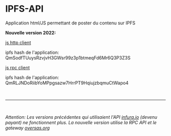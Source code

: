 # IPFS-API

Application html/JS permettant de poster du contenu sur IPFS


**Nouvelle version 2022:**

[js http client](https://ipfs.oversas.org/ipfs/QmSodfTUuysRzvjvH3GWsr99z3p1btmeqFd6Mr6Q3P3Z3S)

ipfs hash de l'application: QmSodfTUuysRzvjvH3GWsr99z3p1btmeqFd6Mr6Q3P3Z3S

[js rpc client](https://ipfs.oversas.org/ipfs/QmRLJNDoRiibYoMPpgsazw7HrrPT9HqiujzbqmuCtWapo4)

ipfs hash de l'application: QmRLJNDoRiibYoMPpgsazw7HrrPT9HqiujzbqmuCtWapo4


<p></br></p>


__________________________

<p></br></p>

*Attention: Les versions précédentes qui utilisaient l'API [infura.io](https://infura.io) (devenu payant) ne fonctionnent plus. La nouvelle version utilise la RPC API et le gateway [oversas.org](https://oversas.org)*


